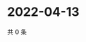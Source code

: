 # 2022-04-13

共 0 条

<!-- BEGIN WEIBO -->
<!-- 最后更新时间 Wed Apr 13 2022 13:14:14 GMT+0800 (China Standard Time) -->

<!-- END WEIBO -->
